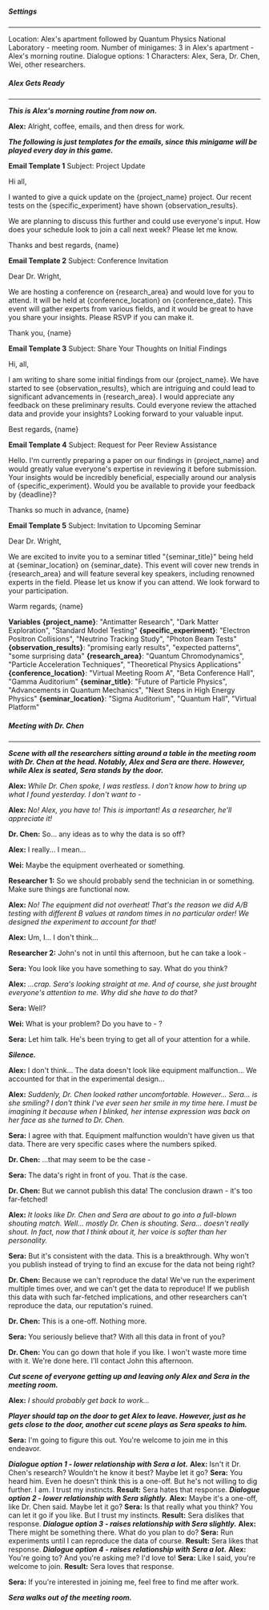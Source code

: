 ##### Settings
---
Location: Alex's apartment followed by Quantum Physics National Laboratory - meeting room.
Number of minigames: 3 in Alex's apartment - Alex's morning routine.
Dialogue options: 1
Characters: Alex, Sera, Dr. Chen, Wei, other researchers.

##### Alex Gets Ready
---
***This is Alex's morning routine from now on.***

**Alex:** Alright, coffee, emails, and then dress for work.

***The following is just templates for the emails, since this minigame will be played every day in this game.***

**Email Template 1**
Subject: Project Update

Hi all,

I wanted to give a quick update on the {project_name} project. Our recent tests on the {specific_experiment} have shown {observation_results}. 

We are planning to discuss this further and could use everyone's input. How does your schedule look to join a call next week? Please let me know. 

Thanks and best regards,
{name}

**Email Template 2**
Subject: Conference Invitation

Dear Dr. Wright,

We are hosting a conference on {research_area} and would love for you to attend. It will be held at {conference_location} on {conference_date}. This event will gather experts from various fields, and it would be great to have you share your insights. Please RSVP if you can make it.

Thank you,
{name}

**Email Template 3**
Subject: Share Your Thoughts on Initial Findings

Hi, all,

I am writing to share some initial findings from our {project_name}. We have started to see {observation_results}, which are intriguing and could lead to significant advancements in {research_area}. I would appreciate any feedback on these preliminary results. Could everyone review the attached data and provide your insights? Looking forward to your valuable input.

Best regards, 
{name}

**Email Template 4**
Subject: Request for Peer Review Assistance 

Hello. I'm currently preparing a paper on our findings in {project_name} and would greatly value everyone's expertise in reviewing it before submission. Your insights would be incredibly beneficial, especially around our analysis of {specific_experiment}. Would you be available to provide your feedback by {deadline}?

Thanks so much in advance,
{name}

**Email Template 5**
Subject: Invitation to Upcoming Seminar

Dear Dr. Wright, 

We are excited to invite you to a seminar titled "{seminar_title}" being held at {seminar_location} on {seminar_date}. This event will cover new trends in {research_area} and will feature several key speakers, including renowned experts in the field. Please let us know if you can attend. We look forward to your participation. 

Warm regards, 
{name}

**Variables**
**{project_name}**: "Antimatter Research", "Dark Matter Exploration", "Standard Model Testing"
**{specific_experiment}**: "Electron Positron Collisions", "Neutrino Tracking Study", "Photon Beam Tests"
**{observation_results}**: "promising early results", "expected patterns", "some surprising data"
**{research_area}**: "Quantum Chromodynamics", "Particle Acceleration Techniques", "Theoretical Physics Applications"
**{conference_location}**: "Virtual Meeting Room A", "Beta Conference Hall", "Gamma Auditorium"
**{seminar_title}**: "Future of Particle Physics", "Advancements in Quantum Mechanics", "Next Steps in High Energy Physics"
**{seminar_location}**: "Sigma Auditorium", "Quantum Hall", "Virtual Platform"

##### Meeting with Dr. Chen
---
***Scene with all the researchers sitting around a table in the meeting room with Dr. Chen at the head. Notably, Alex and Sera are there. However, while Alex is seated, Sera stands by the door.***

**Alex:** *While Dr. Chen spoke, I was restless. I don't know how to bring up what I found yesterday. I don't want to -*

**Alex:** *No! Alex, you have to! This is important! As a researcher, he'll appreciate it!*

**Dr. Chen:** So... any ideas as to why the data is so off?

**Alex:** I really... I mean...

**Wei:** Maybe the equipment overheated or something.

**Researcher 1:** So we should probably send the technician in or something. Make sure things are functional now.

**Alex:** *No! The equipment did not overheat! That's the reason we did A/B testing with different B values at random times in no particular order! We designed the experiment to account for that!*

**Alex:** Um, I... I don't think...

**Researcher 2:** John's not in until this afternoon, but he can take a look -

**Sera:** You look like you have something to say. What do you think?

**Alex:** *...crap. Sera's looking straight at me. And of course, she just brought everyone's attention to me. Why did she have to do that?*

**Sera:** Well?

**Wei:** What is your problem? Do you have to - ?

**Sera:** Let him talk. He's been trying to get all of your attention for a while.

***Silence.***

**Alex:** I don't think... The data doesn't look like equipment malfunction... We accounted for that in the experimental design...

**Alex:** *Suddenly, Dr. Chen looked rather uncomfortable. However... Sera... is she smiling? I don't think I've ever seen her smile in my time here. I must be imagining it because when I blinked, her intense expression was back on her face as she turned to Dr. Chen.*

**Sera:** I agree with that. Equipment malfunction wouldn't have given us that data. There are very specific cases where the numbers spiked.

**Dr. Chen:** ...that may seem to be the case -

**Sera:** The data's right in front of you. That *is* the case.

**Dr. Chen:** But we cannot publish this data! The conclusion drawn - it's too far-fetched!

**Alex:** *It looks like Dr. Chen and Sera are about to go into a full-blown shouting match. Well... mostly Dr. Chen is shouting. Sera... doesn't really shout. In fact, now that I think about it, her voice is softer than her personality.*

**Sera:** But it's consistent with the data. This is a breakthrough. Why won't you publish instead of trying to find an excuse for the data not being right?

**Dr. Chen:** Because we can't reproduce the data! We've run the experiment multiple times over, and we can't get the data to reproduce! If we publish this data with such far-fetched implications, and other researchers can't reproduce the data, our reputation's ruined.

**Dr. Chen:** This is a one-off. Nothing more.

**Sera:** You seriously believe that? With all this data in front of you?

**Dr. Chen:** You can go down that hole if you like. I won't waste more time with it. We're done here. I'll contact John this afternoon.

***Cut scene of everyone getting up and leaving only Alex and Sera in the meeting room.***

**Alex:** *I should probably get back to work...*

***Player should tap on the door to get Alex to leave. However, just as he gets close to the door, another cut scene plays as Sera speaks to him.***

**Sera:** I'm going to figure this out. You're welcome to join me in this endeavor.

***Dialogue option 1 - lower relationship with Sera a lot.***
	**Alex:** Isn't it Dr. Chen's research? Wouldn't he know it best? Maybe let it go?
	**Sera:** You heard him. Even he doesn't think this is a one-off. But he's not willing to dig further. I am. I trust my instincts.
	**Result:** Sera hates that response.
***Dialogue option 2 - lower relationship with Sera slightly.***
	**Alex:** Maybe it's a one-off, like Dr. Chen said. Maybe let it go?
	**Sera:** Is that really what you think? You can let it go if you like. But I trust my instincts.
	**Result:** Sera dislikes that response.
***Dialogue option 3 - raises relationship with Sera slightly.***
	**Alex:** There might be something there. What do you plan to do?
	**Sera:** Run experiments until I can reproduce the data of course.
	**Result:** Sera likes that response.
***Dialogue option 4 - raises relationship with Sera a lot.***
	**Alex:** You're going to? And you're asking me? I'd love to!
	**Sera:** Like I said, you're welcome to join.
	**Result:** Sera loves that response.

**Sera:** If you're interested in joining me, feel free to find me after work.

***Sera walks out of the meeting room.***